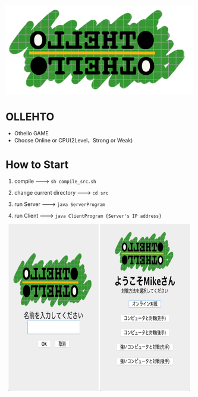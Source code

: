 ![OLLEHTO](/img/OthelloTitle.png "Title Image")

# OLLEHTO
* Othello GAME
* Choose Online or CPU(2Level，Strong or Weak)
# How to Start

1. compile ---> `sh compile_src.sh`

2. change current directory ---> `cd src`

3. run Server ---> `java ServerProgram`

4. run Client ---> `java ClientProgram {Server's IP address}`


<div align="center">
<img src=/img/StartPage.png width=48% height=450px>
<img src=/img/MainPage.png width=48% height=450px>
</div>
